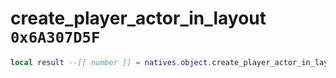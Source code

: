 # create_player_actor_in_layout `0x6A307D5F`

```lua
local result --[[ number ]] = natives.object.create_player_actor_in_layout(_layout --[[ number ]], _actorname --[[ string ]], _model --[[ number ]], _positionxy --[[ number ]], _positionz --[[ number ]], _rotationxy --[[ number ]], _rotationz --[[ number ]], _outfitvariation --[[ number ]])
```